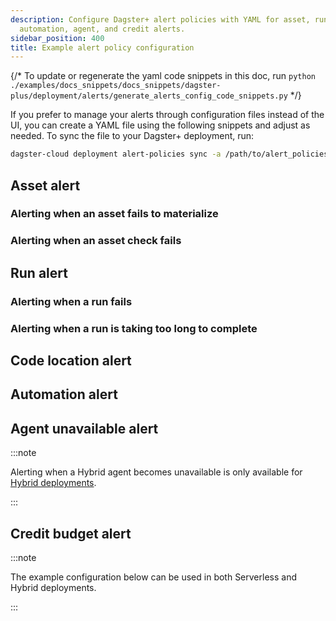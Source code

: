 ```yaml
---
description: Configure Dagster+ alert policies with YAML for asset, run, code location,
  automation, agent, and credit alerts. 
sidebar_position: 400
title: Example alert policy configuration
---
```

{/* To update or regenerate the yaml code snippets in this doc, run `python ./examples/docs_snippets/docs_snippets/dagster-plus/deployment/alerts/generate_alerts_config_code_snippets.py` */}

If you prefer to manage your alerts through configuration files instead of the UI, you can create a YAML file using the following snippets and adjust as needed. To sync the file to your Dagster+ deployment, run:

```bash
dagster-cloud deployment alert-policies sync -a /path/to/alert_policies.yaml
```

## Asset alert

### Alerting when an asset fails to materialize

<Tabs groupId="notification_service">
  <TabItem value="email" label="Email">
    <CodeExample
      path="docs_snippets/docs_snippets/dagster-plus/deployment/alerts/asset-materialization-failure-alert-email.yaml"
      language="yaml"
    />
  </TabItem>
  <TabItem value="microsoft_teams" label="Microsoft Teams">
    <CodeExample
      path="docs_snippets/docs_snippets/dagster-plus/deployment/alerts/asset-materialization-failure-alert-microsoft_teams.yaml"
      language="yaml"
    />
  </TabItem>
  <TabItem value="pagerduty" label="PagerDuty">
    <CodeExample
      path="docs_snippets/docs_snippets/dagster-plus/deployment/alerts/asset-materialization-failure-alert-pagerduty.yaml"
      language="yaml"
    />
  </TabItem>
  <TabItem value="slack" label="Slack">
    <CodeExample
      path="docs_snippets/docs_snippets/dagster-plus/deployment/alerts/asset-materialization-failure-alert-slack.yaml"
      language="yaml"
    />
  </TabItem>
</Tabs>

### Alerting when an asset check fails

<Tabs groupId="notification_service">
  <TabItem value="email" label="Email">
    <CodeExample
      path="docs_snippets/docs_snippets/dagster-plus/deployment/alerts/asset-check-failed-email.yaml"
      language="yaml"
    />
  </TabItem>
  <TabItem value="microsoft_teams" label="Microsoft Teams">
    <CodeExample
      path="docs_snippets/docs_snippets/dagster-plus/deployment/alerts/asset-check-failed-microsoft_teams.yaml"
      language="yaml"
    />
  </TabItem>
  <TabItem value="pagerduty" label="PagerDuty">
    <CodeExample
      path="docs_snippets/docs_snippets/dagster-plus/deployment/alerts/asset-check-failed-pagerduty.yaml"
      language="yaml"
    />
  </TabItem>
  <TabItem value="slack" label="Slack">
    <CodeExample
      path="docs_snippets/docs_snippets/dagster-plus/deployment/alerts/asset-check-failed-slack.yaml"
      language="yaml"
    />
  </TabItem>
</Tabs>

## Run alert

### Alerting when a run fails

<Tabs groupId="notification_service">
  <TabItem value="email" label="Email">
    <CodeExample
      path="docs_snippets/docs_snippets/dagster-plus/deployment/alerts/run-alert-failure-email.yaml"
      language="yaml"
    />
  </TabItem>
  <TabItem value="microsoft_teams" label="Microsoft Teams">
    <CodeExample
      path="docs_snippets/docs_snippets/dagster-plus/deployment/alerts/run-alert-failure-microsoft_teams.yaml"
      language="yaml"
    />
  </TabItem>
  <TabItem value="pagerduty" label="PagerDuty">
    <CodeExample
      path="docs_snippets/docs_snippets/dagster-plus/deployment/alerts/run-alert-failure-pagerduty.yaml"
      language="yaml"
    />
  </TabItem>
  <TabItem value="slack" label="Slack">
    <CodeExample
      path="docs_snippets/docs_snippets/dagster-plus/deployment/alerts/run-alert-failure-slack.yaml"
      language="yaml"
    />
  </TabItem>
</Tabs>

### Alerting when a run is taking too long to complete

<Tabs groupId="notification_service">
  <TabItem value="email" label="Email">
    <CodeExample
      path="docs_snippets/docs_snippets/dagster-plus/deployment/alerts/job-running-over-one-hour-email.yaml"
      language="yaml"
    />
  </TabItem>
  <TabItem value="microsoft_teams" label="Microsoft Teams">
    <CodeExample
      path="docs_snippets/docs_snippets/dagster-plus/deployment/alerts/job-running-over-one-hour-microsoft_teams.yaml"
      language="yaml"
    />
  </TabItem>
  <TabItem value="pagerduty" label="PagerDuty">
    <CodeExample
      path="docs_snippets/docs_snippets/dagster-plus/deployment/alerts/job-running-over-one-hour-pagerduty.yaml"
      language="yaml"
    />
  </TabItem>
  <TabItem value="slack" label="Slack">
    <CodeExample
      path="docs_snippets/docs_snippets/dagster-plus/deployment/alerts/job-running-over-one-hour-slack.yaml"
      language="yaml"
    />
  </TabItem>
</Tabs>

## Code location alert

<Tabs groupId="notification_service">
  <TabItem value="email" label="Email">
    <CodeExample
      path="docs_snippets/docs_snippets/dagster-plus/deployment/alerts/code-location-error-email.yaml"
      language="yaml"
    />
  </TabItem>
  <TabItem value="microsoft_teams" label="Microsoft Teams">
    <CodeExample
      path="docs_snippets/docs_snippets/dagster-plus/deployment/alerts/code-location-error-microsoft_teams.yaml"
      language="yaml"
    />
  </TabItem>
  <TabItem value="pagerduty" label="PagerDuty">
    <CodeExample
      path="docs_snippets/docs_snippets/dagster-plus/deployment/alerts/code-location-error-pagerduty.yaml"
      language="yaml"
    />
  </TabItem>
  <TabItem value="slack" label="Slack">
    <CodeExample
      path="docs_snippets/docs_snippets/dagster-plus/deployment/alerts/code-location-error-slack.yaml"
      language="yaml"
    />
  </TabItem>
</Tabs>

## Automation alert

<Tabs groupId="notification_service">
  <TabItem value="email" label="Email">
    <CodeExample
      path="docs_snippets/docs_snippets/dagster-plus/deployment/alerts/schedule-sensor-failure-email.yaml"
      language="yaml"
    />
  </TabItem>
  <TabItem value="microsoft_teams" label="Microsoft Teams">
    <CodeExample
      path="docs_snippets/docs_snippets/dagster-plus/deployment/alerts/schedule-sensor-failure-microsoft_teams.yaml"
      language="yaml"
    />
  </TabItem>
  <TabItem value="pagerduty" label="PagerDuty">
    <CodeExample
      path="docs_snippets/docs_snippets/dagster-plus/deployment/alerts/schedule-sensor-failure-pagerduty.yaml"
      language="yaml"
    />
  </TabItem>
  <TabItem value="slack" label="Slack">
    <CodeExample
      path="docs_snippets/docs_snippets/dagster-plus/deployment/alerts/schedule-sensor-failure-slack.yaml"
      language="yaml"
    />
  </TabItem>
</Tabs>

## Agent unavailable alert

:::note

Alerting when a Hybrid agent becomes unavailable is only available for [Hybrid deployments](/dagster-plus/deployment/deployment-types/hybrid/).

:::

<Tabs groupId="notification_service">
  <TabItem value="email" label="Email">
    <CodeExample
      path="docs_snippets/docs_snippets/dagster-plus/deployment/alerts/agent-unavailable-alert-email.yaml"
      language="yaml"
    />
  </TabItem>
  <TabItem value="microsoft_teams" label="Microsoft Teams">
    <CodeExample
      path="docs_snippets/docs_snippets/dagster-plus/deployment/alerts/agent-unavailable-alert-microsoft_teams.yaml"
      language="yaml"
    />
  </TabItem>
  <TabItem value="pagerduty" label="PagerDuty">
    <CodeExample
      path="docs_snippets/docs_snippets/dagster-plus/deployment/alerts/agent-unavailable-alert-pagerduty.yaml"
      language="yaml"
    />
  </TabItem>
  <TabItem value="slack" label="Slack">
    <CodeExample
      path="docs_snippets/docs_snippets/dagster-plus/deployment/alerts/agent-unavailable-alert-slack.yaml"
      language="yaml"
    />
  </TabItem>
</Tabs>

## Credit budget alert

:::note

The example configuration below can be used in both Serverless and Hybrid deployments.

:::

<Tabs groupId="notification_service">
  <TabItem value="email" label="Email">
    <CodeExample
      path="docs_snippets/docs_snippets/dagster-plus/deployment/alerts/credit-budget-alert-email.yaml"
      language="yaml"
    />
  </TabItem>
  <TabItem value="microsoft_teams" label="Microsoft Teams">
    <CodeExample
      path="docs_snippets/docs_snippets/dagster-plus/deployment/alerts/credit-budget-alert-microsoft_teams.yaml"
      language="yaml"
    />
  </TabItem>
  <TabItem value="pagerduty" label="PagerDuty">
    <CodeExample
      path="docs_snippets/docs_snippets/dagster-plus/deployment/alerts/credit-budget-alert-pagerduty.yaml"
      language="yaml"
    />
  </TabItem>
  <TabItem value="slack" label="Slack">
    <CodeExample
      path="docs_snippets/docs_snippets/dagster-plus/deployment/alerts/credit-budget-alert-slack.yaml"
      language="yaml"
    />
  </TabItem>
</Tabs>
